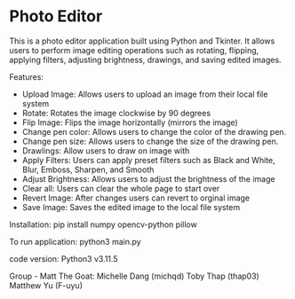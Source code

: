 # Photo Editor

This is a photo editor application built using Python and Tkinter. 
It allows users to perform image editing operations such as rotating, flipping, applying filters, adjusting brightness, drawings, and saving edited images.

Features:
  - Upload Image: Allows users to upload an image from their local file system
  - Rotate: Rotates the image clockwise by 90 degrees
  - Flip Image: Flips the image horizontally (mirrors the image)
  - Change pen color: Allows users to change the color of the drawing pen.
  - Change pen size: Allows users to change the size of the drawing pen.
  - Drawlings: Allow users to draw on image with <B1-Motion>
  - Apply Filters: Users can apply preset filters such as Black and White, Blur, Emboss, Sharpen, and Smooth
  - Adjust Brightness: Allows users to adjust the brightness of the image
  - Clear all: Users can clear the whole page to start over
  - Revert Image: After changes users can revert to orginal image
  - Save Image: Saves the edited image to the local file system

Installation:
pip install numpy opencv-python pillow

To run application:
python3 main.py

code version: Python3 v3.11.5

Group - Matt The Goat:
  Michelle Dang (michqd)
  Toby Thap (thap03)
  Matthew Yu (F-uyu)
  
